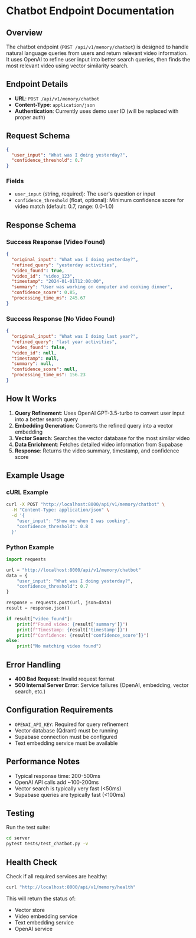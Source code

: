 # Chatbot Endpoint Documentation

## Overview

The chatbot endpoint (`POST /api/v1/memory/chatbot`) is designed to handle natural language queries from users and return relevant video information. It uses OpenAI to refine user input into better search queries, then finds the most relevant video using vector similarity search.

## Endpoint Details

- **URL**: `POST /api/v1/memory/chatbot`
- **Content-Type**: `application/json`
- **Authentication**: Currently uses demo user ID (will be replaced with proper auth)

## Request Schema

```json
{
  "user_input": "What was I doing yesterday?",
  "confidence_threshold": 0.7
}
```

### Fields

- `user_input` (string, required): The user's question or input
- `confidence_threshold` (float, optional): Minimum confidence score for video match (default: 0.7, range: 0.0-1.0)

## Response Schema

### Success Response (Video Found)

```json
{
  "original_input": "What was I doing yesterday?",
  "refined_query": "yesterday activities",
  "video_found": true,
  "video_id": "video_123",
  "timestamp": "2024-01-01T12:00:00",
  "summary": "User was working on computer and cooking dinner",
  "confidence_score": 0.85,
  "processing_time_ms": 245.67
}
```

### Success Response (No Video Found)

```json
{
  "original_input": "What was I doing last year?",
  "refined_query": "last year activities",
  "video_found": false,
  "video_id": null,
  "timestamp": null,
  "summary": null,
  "confidence_score": null,
  "processing_time_ms": 156.23
}
```

## How It Works

1. **Query Refinement**: Uses OpenAI GPT-3.5-turbo to convert user input into a better search query
2. **Embedding Generation**: Converts the refined query into a vector embedding
3. **Vector Search**: Searches the vector database for the most similar video
4. **Data Enrichment**: Fetches detailed video information from Supabase
5. **Response**: Returns the video summary, timestamp, and confidence score

## Example Usage

### cURL Example

```bash
curl -X POST "http://localhost:8000/api/v1/memory/chatbot" \
  -H "Content-Type: application/json" \
  -d '{
    "user_input": "Show me when I was cooking",
    "confidence_threshold": 0.8
  }'
```

### Python Example

```python
import requests

url = "http://localhost:8000/api/v1/memory/chatbot"
data = {
    "user_input": "What was I doing yesterday?",
    "confidence_threshold": 0.7
}

response = requests.post(url, json=data)
result = response.json()

if result["video_found"]:
    print(f"Found video: {result['summary']}")
    print(f"Timestamp: {result['timestamp']}")
    print(f"Confidence: {result['confidence_score']}")
else:
    print("No matching video found")
```

## Error Handling

- **400 Bad Request**: Invalid request format
- **500 Internal Server Error**: Service failures (OpenAI, embedding, vector search, etc.)

## Configuration Requirements

- `OPENAI_API_KEY`: Required for query refinement
- Vector database (Qdrant) must be running
- Supabase connection must be configured
- Text embedding service must be available

## Performance Notes

- Typical response time: 200-500ms
- OpenAI API calls add ~100-200ms
- Vector search is typically very fast (<50ms)
- Supabase queries are typically fast (<100ms)

## Testing

Run the test suite:

```bash
cd server
pytest tests/test_chatbot.py -v
```

## Health Check

Check if all required services are healthy:

```bash
curl "http://localhost:8000/api/v1/memory/health"
```

This will return the status of:
- Vector store
- Video embedding service
- Text embedding service
- OpenAI service 